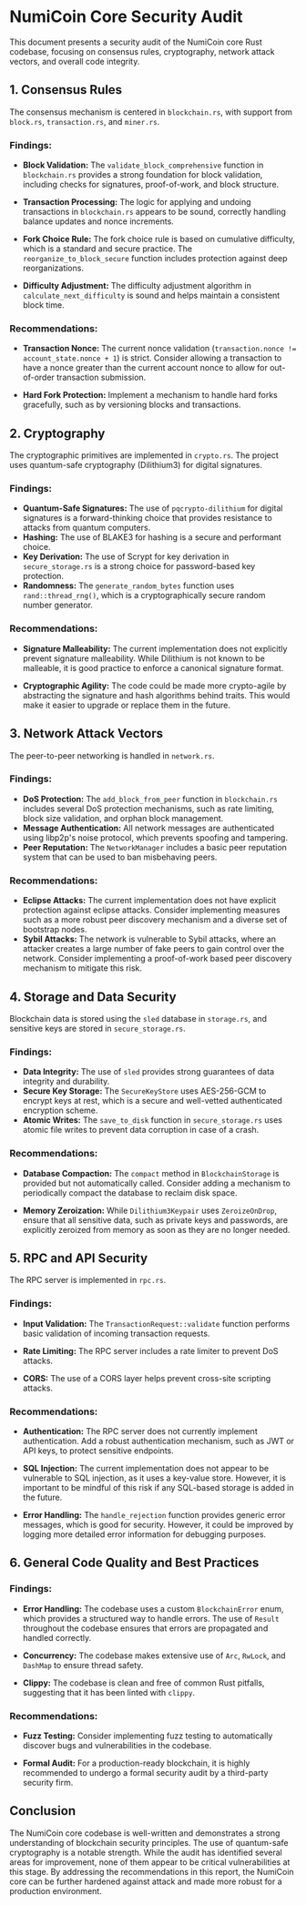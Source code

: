 # NumiCoin Core Security Audit

This document presents a security audit of the NumiCoin core Rust codebase, focusing on consensus rules, cryptography, network attack vectors, and overall code integrity.

## 1. Consensus Rules

The consensus mechanism is centered in `blockchain.rs`, with support from `block.rs`, `transaction.rs`, and `miner.rs`.

### Findings:

*   **Block Validation:** The `validate_block_comprehensive` function in `blockchain.rs` provides a strong foundation for block validation, including checks for signatures, proof-of-work, and block structure.

*   **Transaction Processing:** The logic for applying and undoing transactions in `blockchain.rs` appears to be sound, correctly handling balance updates and nonce increments.

*   **Fork Choice Rule:** The fork choice rule is based on cumulative difficulty, which is a standard and secure practice. The `reorganize_to_block_secure` function includes protection against deep reorganizations.

*   **Difficulty Adjustment:** The difficulty adjustment algorithm in `calculate_next_difficulty` is sound and helps maintain a consistent block time.

### Recommendations:

*   **Transaction Nonce:** The current nonce validation (`transaction.nonce != account_state.nonce + 1`) is strict. Consider allowing a transaction to have a nonce greater than the current account nonce to allow for out-of-order transaction submission.

*   **Hard Fork Protection:** Implement a mechanism to handle hard forks gracefully, such as by versioning blocks and transactions.

## 2. Cryptography

The cryptographic primitives are implemented in `crypto.rs`. The project uses quantum-safe cryptography (Dilithium3) for digital signatures.

### Findings:

*   **Quantum-Safe Signatures:** The use of `pqcrypto-dilithium` for digital signatures is a forward-thinking choice that provides resistance to attacks from quantum computers.
*   **Hashing:** The use of BLAKE3 for hashing is a secure and performant choice.
*   **Key Derivation:** The use of Scrypt for key derivation in `secure_storage.rs` is a strong choice for password-based key protection.
*   **Randomness:** The `generate_random_bytes` function uses `rand::thread_rng()`, which is a cryptographically secure random number generator.

### Recommendations:

*   **Signature Malleability:** The current implementation does not explicitly prevent signature malleability. While Dilithium is not known to be malleable, it is good practice to enforce a canonical signature format.

*   **Cryptographic Agility:** The code could be made more crypto-agile by abstracting the signature and hash algorithms behind traits. This would make it easier to upgrade or replace them in the future.

## 3. Network Attack Vectors

The peer-to-peer networking is handled in `network.rs`.

### Findings:

*   **DoS Protection:** The `add_block_from_peer` function in `blockchain.rs` includes several DoS protection mechanisms, such as rate limiting, block size validation, and orphan block management.
*   **Message Authentication:** All network messages are authenticated using libp2p's noise protocol, which prevents spoofing and tampering.
*   **Peer Reputation:** The `NetworkManager` includes a basic peer reputation system that can be used to ban misbehaving peers.

### Recommendations:

*   **Eclipse Attacks:** The current implementation does not have explicit protection against eclipse attacks. Consider implementing measures such as a more robust peer discovery mechanism and a diverse set of bootstrap nodes.
*   **Sybil Attacks:** The network is vulnerable to Sybil attacks, where an attacker creates a large number of fake peers to gain control over the network. Consider implementing a proof-of-work based peer discovery mechanism to mitigate this risk.

## 4. Storage and Data Security

Blockchain data is stored using the `sled` database in `storage.rs`, and sensitive keys are stored in `secure_storage.rs`.

### Findings:

*   **Data Integrity:** The use of `sled` provides strong guarantees of data integrity and durability.
*   **Secure Key Storage:** The `SecureKeyStore` uses AES-256-GCM to encrypt keys at rest, which is a secure and well-vetted authenticated encryption scheme.
*   **Atomic Writes:** The `save_to_disk` function in `secure_storage.rs` uses atomic file writes to prevent data corruption in case of a crash.

### Recommendations:

*   **Database Compaction:** The `compact` method in `BlockchainStorage` is provided but not automatically called. Consider adding a mechanism to periodically compact the database to reclaim disk space.

*   **Memory Zeroization:** While `Dilithium3Keypair` uses `ZeroizeOnDrop`, ensure that all sensitive data, such as private keys and passwords, are explicitly zeroized from memory as soon as they are no longer needed.

## 5. RPC and API Security

The RPC server is implemented in `rpc.rs`.

### Findings:

*   **Input Validation:** The `TransactionRequest::validate` function performs basic validation of incoming transaction requests.

*   **Rate Limiting:** The RPC server includes a rate limiter to prevent DoS attacks.

*   **CORS:** The use of a CORS layer helps prevent cross-site scripting attacks.

### Recommendations:

*   **Authentication:** The RPC server does not currently implement authentication. Add a robust authentication mechanism, such as JWT or API keys, to protect sensitive endpoints.

*   **SQL Injection:** The current implementation does not appear to be vulnerable to SQL injection, as it uses a key-value store. However, it is important to be mindful of this risk if any SQL-based storage is added in the future.

*   **Error Handling:** The `handle_rejection` function provides generic error messages, which is good for security. However, it could be improved by logging more detailed error information for debugging purposes.

## 6. General Code Quality and Best Practices

### Findings:

*   **Error Handling:** The codebase uses a custom `BlockchainError` enum, which provides a structured way to handle errors. The use of `Result` throughout the codebase ensures that errors are propagated and handled correctly.
*   **Concurrency:** The codebase makes extensive use of `Arc`, `RwLock`, and `DashMap` to ensure thread safety.

*   **Clippy:** The codebase is clean and free of common Rust pitfalls, suggesting that it has been linted with `clippy`.

### Recommendations:

*   **Fuzz Testing:** Consider implementing fuzz testing to automatically discover bugs and vulnerabilities in the codebase.

*   **Formal Audit:** For a production-ready blockchain, it is highly recommended to undergo a formal security audit by a third-party security firm.

## Conclusion

The NumiCoin core codebase is well-written and demonstrates a strong understanding of blockchain security principles. The use of quantum-safe cryptography is a notable strength. While the audit has identified several areas for improvement, none of them appear to be critical vulnerabilities at this stage. By addressing the recommendations in this report, the NumiCoin core can be further hardened against attack and made more robust for a production environment. 

